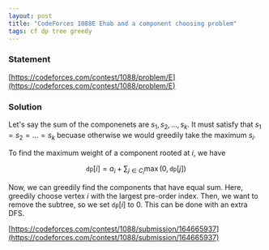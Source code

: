 ```yaml
---
layout: post
title: "CodeForces 1088E Ehab and a component choosing problem"
tags: cf dp tree greedy
---
```


### Statement 

[https://codeforces.com/contest/1088/problem/E](https://codeforces.com/contest/1088/problem/E)

### Solution

Let's say the sum of the componenets are $s_1, s_2,\dots , s_k$. It must satisfy that $s_1=s_2=\dots =s_k$ becuase otherwise we would greedily take the maximum $s_i$. 

To find the maximum weight of a component rooted at $i$, we have

$$
\texttt{dp}[i] = a_i + \sum_{j\in C_i} \max(0, \texttt{dp}[j])
$$

Now, we can greedily find the components that have equal sum. Here, greedily choose vertex $i$ with the largest pre-order index. Then, we want to remove the subtree, so we set $\texttt{dp}[i]$ to $0$. This can be done with an extra DFS.

[https://codeforces.com/contest/1088/submission/164665937](https://codeforces.com/contest/1088/submission/164665937)